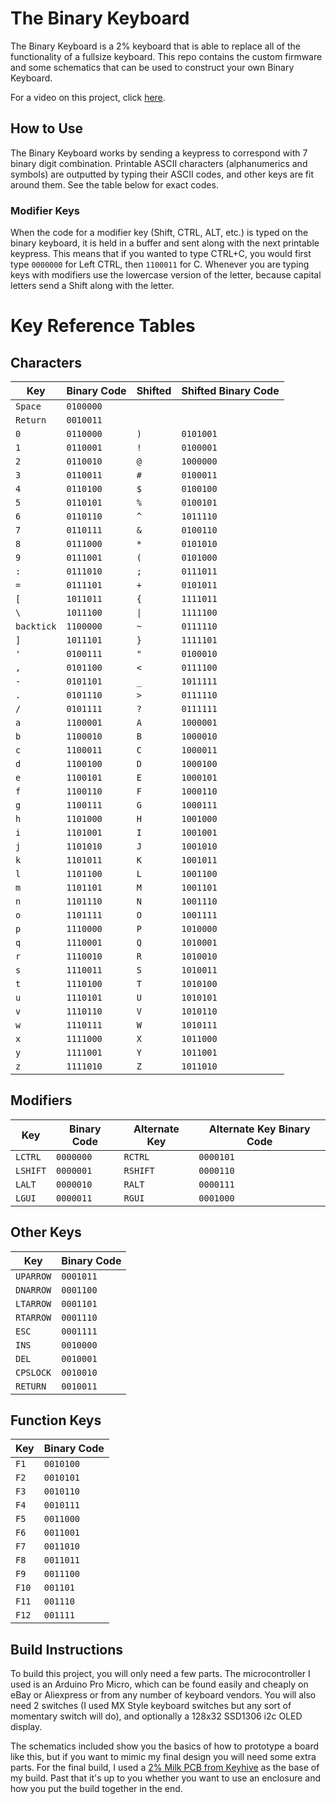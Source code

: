 # The Binary Keyboard

The Binary Keyboard is a 2% keyboard that is able to replace all of the functionality of a fullsize keyboard. This repo contains the custom firmware and some schematics that can be used to construct your own Binary Keyboard.

For a video on this project, click [here](https://www.youtube.com/channel/UC4sLvmZVtLhQag4DVqgPQmw).

## How to Use

The Binary Keyboard works by sending a keypress to correspond with 7 binary digit combination. Printable ASCII characters (alphanumerics and symbols) are outputted by typing their ASCII codes, and other keys are fit around them. See the table below for exact codes.

### Modifier Keys

When the code for a modifier key (<key>Shift</key>, <key>CTRL</key>, <key>ALT</key>, etc.) is typed on the binary keyboard, it is held in a buffer and sent along with the next printable keypress. This means that if you wanted to type <key>CTRL</key>+<key>C</key>, you would first type `0000000` for Left <key>CTRL</key>, then `1100011` for <key>C</key>. Whenever you are typing keys with modifiers use the lowercase version of the letter, because capital letters send a <key>Shift</key> along with the letter.

# Key Reference Tables

## Characters

| Key        | Binary Code | Shifted | Shifted Binary Code |
| ---------- | ----------- | ------- | ------------------- |
| `Space`    | `0100000`   |         |                     |
| `Return`   | `0010011`   |         |                     |
| `0`        | `0110000`   | `)`     | `0101001`           |
| `1`        | `0110001`   | `!`     | `0100001`           |
| `2`        | `0110010`   | `@`     | `1000000`           |
| `3`        | `0110011`   | `#`     | `0100011`           |
| `4`        | `0110100`   | `$`     | `0100100`           |
| `5`        | `0110101`   | `%`     | `0100101`           |
| `6`        | `0110110`   | `^`     | `1011110`           |
| `7`        | `0110111`   | `&`     | `0100110`           |
| `8`        | `0111000`   | `*`     | `0101010`           |
| `9`        | `0111001`   | `(`     | `0101000`           |
| `:`        | `0111010`   | `;`     | `0111011`           |
| `=`        | `0111101`   | `+`     | `0101011`           |
| `[`        | `1011011`   | `{`     | `1111011`           |
| `\`        | `1011100`   | `\|`    | `1111100`           |
| `backtick` | `1100000`   | `~`     | `0111110`           |
| `]`        | `1011101`   | `}`     | `1111101`           |
| `'`        | `0100111`   | `"`     | `0100010`           |
| `,`        | `0101100`   | `<`     | `0111100`           |
| `-`        | `0101101`   | `_`     | `1011111`           |
| `.`        | `0101110`   | `>`     | `0111110`           |
| `/`        | `0101111`   | `?`     | `0111111`           |
| `a`        | `1100001`   | `A`     | `1000001`           |
| `b`        | `1100010`   | `B`     | `1000010`           |
| `c`        | `1100011`   | `C`     | `1000011`           |
| `d`        | `1100100`   | `D`     | `1000100`           |
| `e`        | `1100101`   | `E`     | `1000101`           |
| `f`        | `1100110`   | `F`     | `1000110`           |
| `g`        | `1100111`   | `G`     | `1000111`           |
| `h`        | `1101000`   | `H`     | `1001000`           |
| `i`        | `1101001`   | `I`     | `1001001`           |
| `j`        | `1101010`   | `J`     | `1001010`           |
| `k`        | `1101011`   | `K`     | `1001011`           |
| `l`        | `1101100`   | `L`     | `1001100`           |
| `m`        | `1101101`   | `M`     | `1001101`           |
| `n`        | `1101110`   | `N`     | `1001110`           |
| `o`        | `1101111`   | `O`     | `1001111`           |
| `p`        | `1110000`   | `P`     | `1010000`           |
| `q`        | `1110001`   | `Q`     | `1010001`           |
| `r`        | `1110010`   | `R`     | `1010010`           |
| `s`        | `1110011`   | `S`     | `1010011`           |
| `t`        | `1110100`   | `T`     | `1010100`           |
| `u`        | `1110101`   | `U`     | `1010101`           |
| `v`        | `1110110`   | `V`     | `1010110`           |
| `w`        | `1110111`   | `W`     | `1010111`           |
| `x`        | `1111000`   | `X`     | `1011000`           |
| `y`        | `1111001`   | `Y`     | `1011001`           |
| `z`        | `1111010`   | `Z`     | `1011010`           |

## Modifiers

| Key      | Binary Code | Alternate Key | Alternate Key Binary Code |
| -------- | ----------- | ------------- | ------------------------- |
| `LCTRL`  | `0000000`   | `RCTRL`       | `0000101`                 |
| `LSHIFT` | `0000001`   | `RSHIFT`      | `0000110`                 |
| `LALT`   | `0000010`   | `RALT`        | `0000111`                 |
| `LGUI`   | `0000011`   | `RGUI`        | `0001000`                 |

## Other Keys

| Key       | Binary Code |
| --------- | ----------- |
| `UPARROW` | `0001011`   |
| `DNARROW` | `0001100`   |
| `LTARROW` | `0001101`   |
| `RTARROW` | `0001110`   |
| `ESC`     | `0001111`   |
| `INS`     | `0010000`   |
| `DEL`     | `0010001`   |
| `CPSLOCK` | `0010010`   |
| `RETURN`  | `0010011`   |

## Function Keys

| Key   | Binary Code |
| ----- | ----------- |
| `F1`  | `0010100`   |
| `F2`  | `0010101`   |
| `F3`  | `0010110`   |
| `F4`  | `0010111`   |
| `F5`  | `0011000`   |
| `F6`  | `0011001`   |
| `F7`  | `0011010`   |
| `F8`  | `0011011`   |
| `F9`  | `0011100`   |
| `F10` | `001101`    |
| `F11` | `001110`    |
| `F12` | `001111`    |

## Build Instructions

To build this project, you will only need a few parts. The microcontroller I used is an Arduino Pro Micro, which can be found easily and cheaply on eBay or Aliexpress or from any number of keyboard vendors. You will also need 2 switches (I used MX Style keyboard switches but any sort of momentary switch will do), and optionally a 128x32 SSD1306 i2c OLED display.

The schematics included show you the basics of how to prototype a board like this, but if you want to mimic my final design you will need some extra parts. For the final build, I used a [2% Milk PCB from Keyhive](https://keyhive.xyz/shop/milk) as the base of my build. Past that it's up to you whether you want to use an enclosure and how you put the build together in the end.